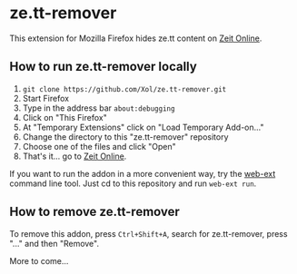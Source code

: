 # ze.tt-remover

This extension for Mozilla Firefox hides ze.tt content on [Zeit Online](https://www.zeit.de).

## How to run ze.tt-remover locally

1. `git clone https://github.com/Xol/ze.tt-remover.git`
2. Start Firefox
3. Type in the address bar `about:debugging`
4. Click on "This Firefox"
5. At "Temporary Extensions" click on "Load Temporary Add-on..."
6. Change the directory to this "ze.tt-remover" repository
7. Choose one of the files and click "Open"
8. That's it... go to [Zeit Online](https://www.zeit.de).

If you want to run the addon in a more convenient way, try the [web-ext](https://extensionworkshop.com/documentation/develop/getting-started-with-web-ext/) command line tool. Just cd to this repository and run `web-ext run`.

## How to remove ze.tt-remover
To remove this addon, press `Ctrl+Shift+A`, search for ze.tt-remover, press "..." and then "Remove".


More to come...
